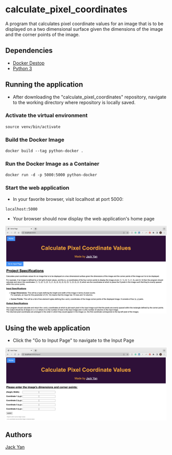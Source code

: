 # calculate_pixel_coordinates

A program that calculates pixel coordinate values for an image that is to be displayed on a two dimensional surface given the dimensions of the image and the corner points of the image.

## Dependencies

* [Docker Destop](https://www.docker.com/products/docker-desktop/)
* [Python 3](https://www.python.org/)

## Running the application

* After downloading the "calculate_pixel_coordinates" repository, navigate to the working directory where repository is locally saved.

### Activate the virtual environment

```
source venv/bin/activate
```

### Build the Docker Image

```
docker build --tag python-docker .
```

### Run the Docker Image as a Container

```
docker run -d -p 5000:5000 python-docker
```

### Start the web application

* In your favorite browser, visit localhost at port 5000:
```
localhost:5000
```
* Your browser should now display the web application's home page

![Home Page](Home_Page.png)

## Using the web application

* Click the "Go to Input Page" to navigate to the Input Page

![Input Page](Input_Page.png)

## Authors

[Jack Yan](https://www.linkedin.com/in/yan-jack/)
